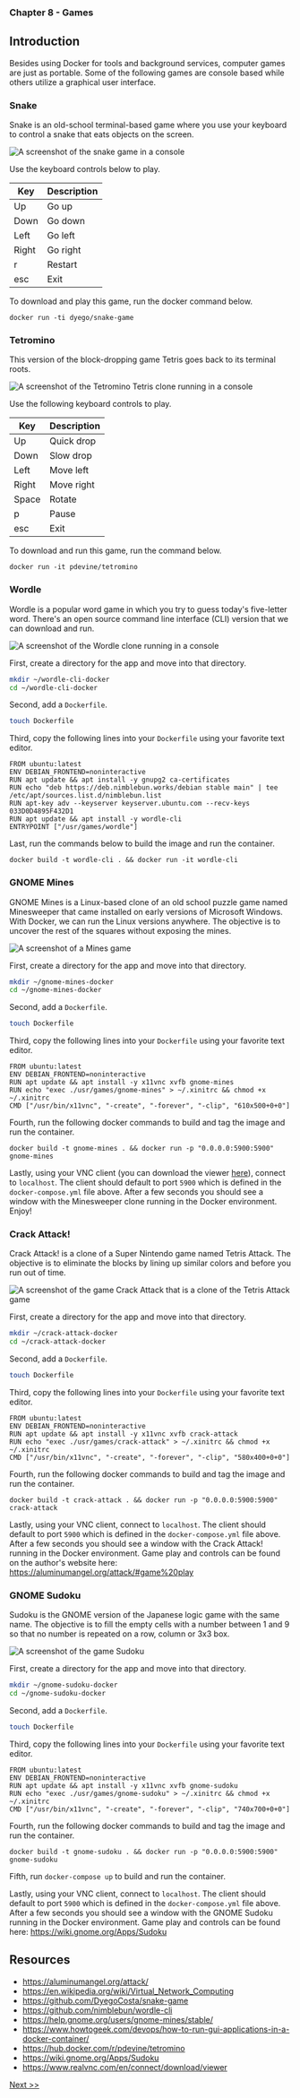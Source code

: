 ### Chapter 8 - Games

## Introduction

Besides using Docker for tools and background services, computer games are just as portable. Some of the following games are console based while others utilize a graphical user interface.

### Snake

Snake is an old-school terminal-based game where you use your keyboard to control a snake that eats objects on the screen.

![A screenshot of the snake game in a console](images/snake-game.png "Snake Game")

Use the keyboard controls below to play.

|Key|Description|
|---|---|
|Up|Go up|
|Down|Go down|
|Left|Go left|
|Right|Go right|
|r|Restart|
|esc|Exit|

To download and play this game, run the docker command below.

```
docker run -ti dyego/snake-game
```

### Tetromino

This version of the block-dropping game Tetris goes back to its terminal roots.

![A screenshot of the Tetromino Tetris clone running in a console](images/tetromino.png "Tetromino Game")

Use the following keyboard controls to play.

|Key|Description|
|---|---|
|Up|Quick drop|
|Down|Slow drop|
|Left|Move left|
|Right|Move right|
|Space|Rotate|
|p|Pause|
|esc|Exit|

To download and run this game, run the command below.

```
docker run -it pdevine/tetromino
```

### Wordle

Wordle is a popular word game in which you try to guess today's five-letter word. There's an open source command line interface (CLI) version that we can download and run.

![A screenshot of the Wordle clone running in a console](images/wordle-console.png "Wordle Game")

First, create a directory for the app and move into that directory.

```bash
mkdir ~/wordle-cli-docker
cd ~/wordle-cli-docker
```

Second, add a `Dockerfile`.

```bash
touch Dockerfile
```

Third, copy the following lines into your `Dockerfile` using your favorite text editor.

```
FROM ubuntu:latest
ENV DEBIAN_FRONTEND=noninteractive
RUN apt update && apt install -y gnupg2 ca-certificates
RUN echo "deb https://deb.nimblebun.works/debian stable main" | tee /etc/apt/sources.list.d/nimblebun.list
RUN apt-key adv --keyserver keyserver.ubuntu.com --recv-keys 033D0D4895F432D1
RUN apt update && apt install -y wordle-cli
ENTRYPOINT ["/usr/games/wordle"]
```

Last, run the commands below to build the image and run the container.

```
docker build -t wordle-cli . && docker run -it wordle-cli
```

### GNOME Mines

GNOME Mines is a Linux-based clone of an old school puzzle game named Minesweeper that came installed on early versions of Microsoft Windows. With Docker, we can run the Linux versions anywhere. The objective is to uncover the rest of the squares without exposing the mines.

![A screenshot of a Mines game](images/gnome-mines.png "GNOME Mines Game")

First, create a directory for the app and move into that directory.

```bash
mkdir ~/gnome-mines-docker
cd ~/gnome-mines-docker
```

Second, add a `Dockerfile`.

```bash
touch Dockerfile
```

Third, copy the following lines into your `Dockerfile` using your favorite text editor.

```
FROM ubuntu:latest
ENV DEBIAN_FRONTEND=noninteractive
RUN apt update && apt install -y x11vnc xvfb gnome-mines
RUN echo "exec ./usr/games/gnome-mines" > ~/.xinitrc && chmod +x ~/.xinitrc
CMD ["/usr/bin/x11vnc", "-create", "-forever", "-clip", "610x500+0+0"]
```

Fourth, run the following docker commands to build and tag the image and run the container.

```
docker build -t gnome-mines . && docker run -p "0.0.0.0:5900:5900" gnome-mines
```

Lastly, using your VNC client (you can download the viewer [here](https://www.realvnc.com/en/connect/download/viewer)), connect to `localhost`. The client should default to port `5900` which is defined in the `docker-compose.yml` file above. After a few seconds you should see a window with the Minesweeper clone running in the Docker environment. Enjoy!

### Crack Attack!

Crack Attack! is a clone of a Super Nintendo game named Tetris Attack. The objective is to eliminate the blocks by lining up similar colors and before you run out of time.

![A screenshot of the game Crack Attack that is a clone of the Tetris Attack game](images/crack-attack.png "Crack Attack")

First, create a directory for the app and move into that directory.

```bash
mkdir ~/crack-attack-docker
cd ~/crack-attack-docker
```

Second, add a `Dockerfile`.

```bash
touch Dockerfile
```

Third, copy the following lines into your `Dockerfile` using your favorite text editor.

```
FROM ubuntu:latest
ENV DEBIAN_FRONTEND=noninteractive
RUN apt update && apt install -y x11vnc xvfb crack-attack
RUN echo "exec ./usr/games/crack-attack" > ~/.xinitrc && chmod +x ~/.xinitrc
CMD ["/usr/bin/x11vnc", "-create", "-forever", "-clip", "580x400+0+0"]
```

Fourth, run the following docker commands to build and tag the image and run the container.

```
docker build -t crack-attack . && docker run -p "0.0.0.0:5900:5900" crack-attack
```

Lastly, using your VNC client, connect to `localhost`. The client should default to port `5900` which is defined in the `docker-compose.yml` file above. After a few seconds you should see a window with the Crack Attack! running in the Docker environment. Game play and controls can be found on the author's website here: https://aluminumangel.org/attack/#game%20play

### GNOME Sudoku

Sudoku is the GNOME version of the Japanese logic game with the same name. The objective is to fill the empty cells with a number between 1 and 9 so that no number is repeated on a row, column or 3x3 box.

![A screenshot of the game Sudoku](images/gnome-soduku.png "GNOME Sudoku")

First, create a directory for the app and move into that directory.

```bash
mkdir ~/gnome-sudoku-docker
cd ~/gnome-sudoku-docker
```

Second, add a `Dockerfile`.

```bash
touch Dockerfile
```

Third, copy the following lines into your `Dockerfile` using your favorite text editor.

```
FROM ubuntu:latest
ENV DEBIAN_FRONTEND=noninteractive
RUN apt update && apt install -y x11vnc xvfb gnome-sudoku
RUN echo "exec ./usr/games/gnome-sudoku" > ~/.xinitrc && chmod +x ~/.xinitrc
CMD ["/usr/bin/x11vnc", "-create", "-forever", "-clip", "740x700+0+0"]
```

Fourth, run the following docker commands to build and tag the image and run the container.

```
docker build -t gnome-sudoku . && docker run -p "0.0.0.0:5900:5900" gnome-sudoku
```

Fifth, run `docker-compose up` to build and run the container.

Lastly, using your VNC client, connect to `localhost`. The client should default to port `5900` which is defined in the `docker-compose.yml` file above. After a few seconds you should see a window with the GNOME Sudoku running in the Docker environment. Game play and controls can be found here: https://wiki.gnome.org/Apps/Sudoku

## Resources

* https://aluminumangel.org/attack/
* https://en.wikipedia.org/wiki/Virtual_Network_Computing
* https://github.com/DyegoCosta/snake-game
* https://github.com/nimblebun/wordle-cli
* https://help.gnome.org/users/gnome-mines/stable/
* https://www.howtogeek.com/devops/how-to-run-gui-applications-in-a-docker-container/
* https://hub.docker.com/r/pdevine/tetromino
* https://wiki.gnome.org/Apps/Sudoku
* https://www.realvnc.com/en/connect/download/viewer

[Next >>](090-chapter-09.md)
